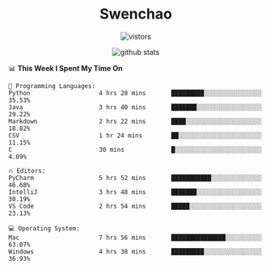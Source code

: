 <h1 align="center">Swenchao</h3>

<p align="center">
  <img src="https://visitor-badge.glitch.me/badge?page_id=Swenchao" alt="vistors" />
</p>

<p align="center">
  <img src="https://github-readme-stats.vercel.app/api?username=Swenchao&count_private=true&show_icons=true&theme=vue-dark&hide_title=true" alt="github stats" />
</p>

<!--START_SECTION:waka-->
📊 **This Week I Spent My Time On** 

```text
💬 Programming Languages: 
Python                   4 hrs 28 mins       █████████░░░░░░░░░░░░░░░░   35.53% 
Java                     3 hrs 40 mins       ███████░░░░░░░░░░░░░░░░░░   29.22% 
Markdown                 2 hrs 22 mins       ████░░░░░░░░░░░░░░░░░░░░░   18.82% 
CSV                      1 hr 24 mins        ██░░░░░░░░░░░░░░░░░░░░░░░   11.15% 
C                        30 mins             █░░░░░░░░░░░░░░░░░░░░░░░░   4.09%

🔥 Editors: 
PyCharm                  5 hrs 52 mins       ███████████░░░░░░░░░░░░░░   46.68% 
IntelliJ                 3 hrs 48 mins       ███████░░░░░░░░░░░░░░░░░░   30.19% 
VS Code                  2 hrs 54 mins       █████░░░░░░░░░░░░░░░░░░░░   23.13%

💻 Operating System: 
Mac                      7 hrs 56 mins       ███████████████░░░░░░░░░░   63.07% 
Windows                  4 hrs 38 mins       █████████░░░░░░░░░░░░░░░░   36.93%

```


<!--END_SECTION:waka-->
